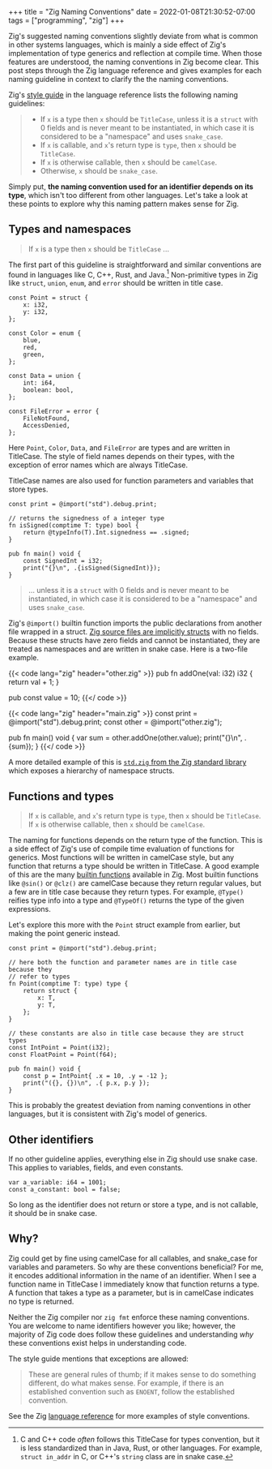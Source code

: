 +++
title = "Zig Naming Conventions"
date = 2022-01-08T21:30:52-07:00
tags = ["programming", "zig"]
+++

Zig's suggested naming conventions slightly deviate from what is common in other
systems languages, which is mainly a side effect of Zig's implementation of type
generics and reflection at compile time. When those features are understood, the
naming conventions in Zig become clear. This post steps through the Zig language
reference and gives examples for each naming guideline in context to clarify the
the naming conventions.

Zig's [style guide](https://ziglang.org/documentation/master/#Names) in the
language reference lists the following naming guidelines:

> * If `x` is a type then `x` should be `TitleCase`, unless it is a `struct`
>   with 0 fields and is never meant to be instantiated, in which case it is
>   considered to be a "namespace" and uses `snake_case`.
> * If `x` is callable, and `x`'s return type is `type`, then `x` should be
>   `TitleCase`.
> * If `x` is otherwise callable, then `x` should be `camelCase`.
> * Otherwise, `x` should be `snake_case`.

Simply put, **the naming convention used for an identifier depends on its
type**, which isn't too different from other languages. Let's take a look at
these points to explore why this naming pattern makes sense for Zig.

## Types and namespaces

> If `x` is a type then `x` should be `TitleCase` ...

The first part of this guideline is straightforward and similar conventions are
found in languages like C, C++, Rust, and Java.[^1] Non-primitive types in Zig
like `struct`, `union`, `enum`, and `error` should be written in title case.

[^1]: C and C++ code *often* follows this TitleCase for types convention, but it
is less standardized than in Java, Rust, or other languages. For example,
`struct in_addr` in C, or C++'s `string` class are in snake case.

```zig
const Point = struct {
    x: i32,
    y: i32,
};

const Color = enum {
    blue,
    red,
    green,
};

const Data = union {
    int: i64,
    boolean: bool,
};

const FileError = error {
    FileNotFound,
    AccessDenied,
};
```

Here `Point`, `Color`, `Data`, and `FileError` are types and are written in
TitleCase. The style of field names depends on their types, with the exception
of error names which are always TitleCase.

TitleCase names are also used for function parameters and variables that store
types.

```zig
const print = @import("std").debug.print;

// returns the signedness of a integer type
fn isSigned(comptime T: type) bool {
    return @typeInfo(T).Int.signedness == .signed;
}

pub fn main() void {
    const SignedInt = i32;
    print("{}\n", .{isSigned(SignedInt)});
}
```

> ... unless it is a `struct` with 0 fields and is never meant to be
> instantiated, in which case it is considered to be a "namespace" and uses
> `snake_case`.

Zig's `@import()` builtin function imports the public declarations from another
file wrapped in a struct. [Zig source files are implicitly
structs](https://ziglang.org/documentation/master/#import) with no fields.
Because these structs have zero fields and cannot be instantiated, they are
treated as namespaces and are written in snake case. Here is a two-file example.

{{< code lang="zig" header="other.zig" >}}
pub fn addOne(val: i32) i32 {
    return val + 1;
}

pub const value = 10;
{{</ code >}}

{{< code lang="zig" header="main.zig" >}}
const print = @import("std").debug.print;
const other = @import("other.zig");

pub fn main() void {
    var sum = other.addOne(other.value);
    print("{}\n", .{sum});
}
{{</ code >}}

A more detailed example of this is [`std.zig` from the Zig standard
library](https://github.com/ziglang/zig/blob/master/lib/std/std.zig) which
exposes a hierarchy of namespace structs.

## Functions and types

> If `x` is callable, and `x`'s return type is `type`, then `x` should be
> `TitleCase`. If `x` is otherwise callable, then `x` should be `camelCase`.

The naming for functions depends on the return type of the function. This is a
side effect of Zig's use of compile time evaluation of functions for generics.
Most functions will be written in camelCase style, but any function that returns
a type should be written in TitleCase. A good example of this are the many
[builtin functions](https://ziglang.org/documentation/master/#Builtin-Functions)
available in Zig. Most builtin functions like `@sin()` or `@clz()` are camelCase
because they return regular values, but a few are in title case because they
return types. For example, `@Type()` reifies type info into a type and
`@TypeOf()` returns the type of the given expressions.

Let's explore this more with the `Point` struct example from earlier, but making
the point generic instead.

```zig
const print = @import("std").debug.print;

// here both the function and parameter names are in title case because they
// refer to types
fn Point(comptime T: type) type {
    return struct {
        x: T,
        y: T,
    };
}

// these constants are also in title case because they are struct types
const IntPoint = Point(i32);
const FloatPoint = Point(f64);

pub fn main() void {
    const p = IntPoint{ .x = 10, .y = -12 };
    print("({}, {})\n", .{ p.x, p.y });
}
```

This is probably the greatest deviation from naming conventions in other
languages, but it is consistent with Zig's model of generics.

## Other identifiers

If no other guideline applies, everything else in Zig should use snake case.
This applies to variables, fields, and even constants.

```zig
var a_variable: i64 = 1001;
const a_constant: bool = false;
```

So long as the identifier
does not return or store a type, and is not callable, it should be in snake
case.

## Why?

Zig could get by fine using camelCase for all callables, and snake_case for
variables and parameters. So why are these conventions beneficial? For me, it
encodes additional information in the name of an identifier. When I see a
function name in TitleCase I immediately know that function returns a type. A
function that takes a type as a parameter, but is in camelCase indicates no type
is returned.

Neither the Zig compiler nor `zig fmt` enforce these naming conventions. You are
welcome to name identifiers however you like; however, the majority of Zig code
does follow these guidelines and understanding *why* these conventions exist
helps in understanding code.

The style guide mentions that exceptions are allowed:

> These are general rules of thumb; if it makes sense to do something different,
> do what makes sense. For example, if there is an established convention such
> as `ENOENT`, follow the established convention.

See the Zig [language
reference](https://ziglang.org/documentation/master/#Examples) for more examples
of style conventions.
